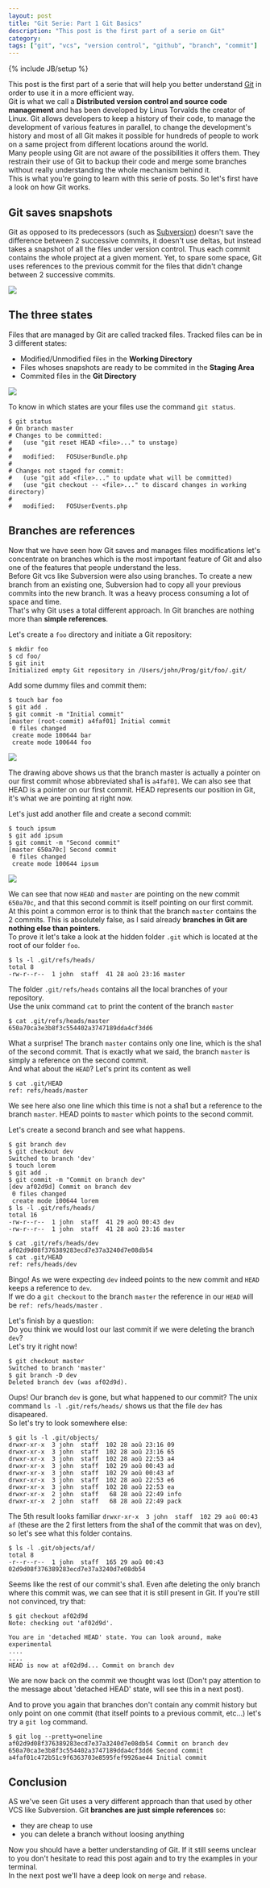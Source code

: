 ```yaml
---
layout: post
title: "Git Serie: Part 1 Git Basics"
description: "This post is the first part of a serie on Git"
category:
tags: ["git", "vcs", "version control", "github", "branch", "commit"]
---
```

{% include JB/setup %}

This post is the first part of a serie that will help you better understand
<a href="http://en.wikipedia.org/wiki/Git_(software)">Git</a>
in order to use it in a more efficient way.  
Git is what we call a **Distributed version control and source code management**
and has been developed by Linus Torvalds the creator of Linux. Git allows
developers to keep a history of their code, to manage the development of
various features in parallel, to change the development's history and most of
all Git makes it possible for hundreds of people to work on a same project from
different locations around the world.  
Many people using Git are not aware of the possibilities it offers them.
They restrain their use of Git to backup their code and merge some branches
without really understanding the whole mechanism behind it.  
This is what you're going to learn with this serie of posts. So let's first
have a look on how Git works.

## Git saves snapshots

Git as opposed to its predecessors (such as
[Subversion](http://en.wikipedia.org/wiki/Apache_Subversion)) doesn't save
the difference between 2 successive commits, it doesn't use deltas, but
instead takes a snapshot of all the files under version control.
Thus each commit contains the whole project at a given moment. Yet, to spare
some space, Git uses references to the previous commit for the files that
didn't change between 2 successive commits.

![](/assets/images/posts/git/snapshots.png)

## The three states

Files that are managed by Git are called tracked files. Tracked files can be in
3 different states:  
* Modified/Unmodified files in the **Working Directory**
* Files whoses snapshots are ready to be commited in the **Staging Area**
* Commited files in the **Git Directory**

![](/assets/images/posts/git/three_states.png)



To know in which states are your files use the command `git status`.  

    $ git status
    # On branch master
    # Changes to be committed:
    #   (use "git reset HEAD <file>..." to unstage)
    #
    #   modified:   FOSUserBundle.php
    #
    # Changes not staged for commit:
    #   (use "git add <file>..." to update what will be committed)
    #   (use "git checkout -- <file>..." to discard changes in working directory)
    #
    #   modified:   FOSUserEvents.php



## Branches are references

Now that we have seen how Git saves and manages files modifications let's
concentrate on branches which is the most important feature of Git and also
one of the features that people understand the less.  
Before Git vcs like Subversion were also using branches. To create a new
branch from an existing one, Subversion had to copy all your previous commits
into the new branch. It was a heavy process consuming a lot of space and time.  
That's why Git uses a total different approach. In Git branches are nothing
more than **simple references**.  


Let's create a `foo` directory and initiate a Git repository:  

    $ mkdir foo
    $ cd foo/
    $ git init
    Initialized empty Git repository in /Users/john/Prog/git/foo/.git/

Add some dummy files and commit them:  

    $ touch bar foo
    $ git add .
    $ git commit -m "Initial commit"
    [master (root-commit) a4faf01] Initial commit
     0 files changed
     create mode 100644 bar
     create mode 100644 foo

![](/assets/images/posts/git/one_commit.png)

The drawing above shows us that the branch master is actually a pointer on our
first commit whose abbreviated sha1 is `a4faf01`. We can also see that HEAD is
a pointer on our first commit. HEAD represents our position in Git, it's what
we are pointing at right now.  

Let's just add another file and create a second commit:

    $ touch ipsum
    $ git add ipsum
    $ git commit -m "Second commit"
    [master 650a70c] Second commit
     0 files changed
     create mode 100644 ipsum

![](/assets/images/posts/git/two_commits.png)

We can see that now `HEAD` and `master` are pointing on the new commit
`650a70c`, and that this second commit is itself pointing on our first commit.  
At this point a common error is to think that the branch `master` contains the
2 commits. This is absolutely false, as I said already **branches in Git are
nothing else than pointers**.  
To prove it let's take a look at the hidden folder `.git` which is located
at the root of our folder `foo`.  

    $ ls -l .git/refs/heads/
    total 8
    -rw-r--r--  1 john  staff  41 28 aoû 23:16 master

The folder `.git/refs/heads` contains all the local branches of your
repository.  
Use the unix command `cat` to print the content of the branch `master`

    $ cat .git/refs/heads/master
    650a70ca3e3b8f3c554402a3747189dda4cf3dd6

What a surprise! The branch `master` contains only one line, which is the sha1
of the second commit. That is exactly what we said, the branch `master` is
simply a reference on the second commit.  
And what about the `HEAD`? Let's print its content as well

    $ cat .git/HEAD
    ref: refs/heads/master

We see here also one line which this time is not a sha1 but a reference to the
branch `master`. HEAD points to `master` which points to the second commit.

Let's create a second branch and see what happens.

    $ git branch dev
    $ git checkout dev
    Switched to branch 'dev'
    $ touch lorem
    $ git add .
    $ git commit -m "Commit on branch dev"
    [dev af02d9d] Commit on branch dev
     0 files changed
     create mode 100644 lorem
    $ ls -l .git/refs/heads/
    total 16
    -rw-r--r--  1 john  staff  41 29 aoû 00:43 dev
    -rw-r--r--  1 john  staff  41 28 aoû 23:16 master

    $ cat .git/refs/heads/dev
    af02d9d08f376389283ecd7e37a3240d7e08db54
    $ cat .git/HEAD
    ref: refs/heads/dev

Bingo! As we were expecting `dev` indeed points to the new commit and `HEAD`
keeps a reference to `dev`.  
If we do a `git checkout` to the branch `master` the reference in our `HEAD`
will be `ref: refs/heads/master` .

Let's finish by a question:  
Do you think we would lost our last commit if we were deleting the branch `dev`?  
Let's try it right now!

    $ git checkout master
    Switched to branch 'master'
    $ git branch -D dev
    Deleted branch dev (was af02d9d).

Oups! Our branch `dev` is gone, but what happened to our commit? The unix
command `ls -l .git/refs/heads/` shows us that the file `dev` has disapeared.  
So let's try to look somewhere else:  

    $ git ls -l .git/objects/
    drwxr-xr-x  3 john  staff  102 28 aoû 23:16 09
    drwxr-xr-x  3 john  staff  102 28 aoû 23:16 65
    drwxr-xr-x  3 john  staff  102 28 aoû 22:53 a4
    drwxr-xr-x  3 john  staff  102 29 aoû 00:43 ad
    drwxr-xr-x  3 john  staff  102 29 aoû 00:43 af
    drwxr-xr-x  3 john  staff  102 28 aoû 22:53 e6
    drwxr-xr-x  3 john  staff  102 28 aoû 22:53 ea
    drwxr-xr-x  2 john  staff   68 28 aoû 22:49 info
    drwxr-xr-x  2 john  staff   68 28 aoû 22:49 pack

The 5th result looks familiar `drwxr-xr-x  3 john  staff  102 29 aoû 00:43 af`
(these are the 2 first letters from the sha1 of the commit that was on dev),
so let's see what this folder contains.

    $ ls -l .git/objects/af/
    total 8
    -r--r--r--  1 john  staff  165 29 aoû 00:43 02d9d08f376389283ecd7e37a3240d7e08db54

Seems like the rest of our commit's sha1. Even afte deleting the only branch
where this commit was, we can see that it is still present in Git. If you're
still not convinced, try that:  

    $ git checkout af02d9d
    Note: checking out 'af02d9d'.

    You are in 'detached HEAD' state. You can look around, make experimental
    ....
    ....
    HEAD is now at af02d9d... Commit on branch dev

We are now back on the commit we thought was lost (Don't
pay attention to the message about 'detached HEAD' state, will see this in a
next post).

And to prove you again that branches don't contain any commit history but only
point on one commit (that itself points to a previous commit, etc...) let's
try a `git log` command.

    $ git log --pretty=oneline
    af02d9d08f376389283ecd7e37a3240d7e08db54 Commit on branch dev
    650a70ca3e3b8f3c554402a3747189dda4cf3dd6 Second commit
    a4faf01c472b51c9f6363703e8595fef9926ae44 Initial commit


## Conclusion

AS we've seen Git uses a very different approach than that used by other VCS
like Subversion. Git **branches are just simple references** so:  
* they are cheap to use
* you can delete a branch without loosing anything

Now you should have a better understanding of Git. If it still seems unclear to
you don't hesitate to read this post again and to try the examples in your
terminal.  
In the next post we'll have a deep look on `merge` and `rebase`.

